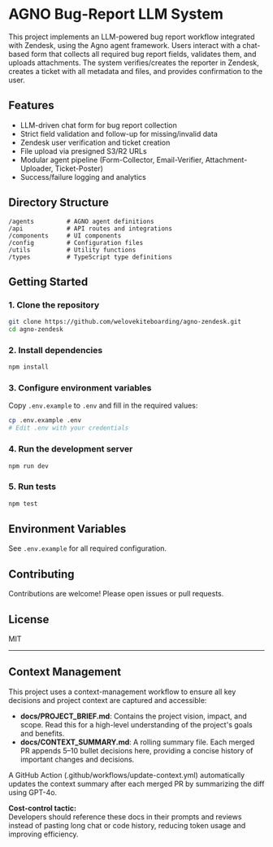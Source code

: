 # AGNO Bug-Report LLM System

This project implements an LLM-powered bug report workflow integrated with Zendesk, using the Agno agent framework. Users interact with a chat-based form that collects all required bug report fields, validates them, and uploads attachments. The system verifies/creates the reporter in Zendesk, creates a ticket with all metadata and files, and provides confirmation to the user.

## Features

- LLM-driven chat form for bug report collection
- Strict field validation and follow-up for missing/invalid data
- Zendesk user verification and ticket creation
- File upload via presigned S3/R2 URLs
- Modular agent pipeline (Form-Collector, Email-Verifier, Attachment-Uploader, Ticket-Poster)
- Success/failure logging and analytics

## Directory Structure

```
/agents         # AGNO agent definitions
/api            # API routes and integrations
/components     # UI components
/config         # Configuration files
/utils          # Utility functions
/types          # TypeScript type definitions
```

## Getting Started

### 1. Clone the repository

```bash
git clone https://github.com/welovekiteboarding/agno-zendesk.git
cd agno-zendesk
```

### 2. Install dependencies

```bash
npm install
```

### 3. Configure environment variables

Copy `.env.example` to `.env` and fill in the required values:

```bash
cp .env.example .env
# Edit .env with your credentials
```

### 4. Run the development server

```bash
npm run dev
```

### 5. Run tests

```bash
npm test
```

## Environment Variables

See `.env.example` for all required configuration.

## Contributing

Contributions are welcome! Please open issues or pull requests.

## License

MIT

<!-- One more trivial edit for context summary CI test -->

---

## Context Management

This project uses a context-management workflow to ensure all key decisions and project context are captured and accessible:

- **docs/PROJECT_BRIEF.md**: Contains the project vision, impact, and scope. Read this for a high-level understanding of the project's goals and benefits.
- **docs/CONTEXT_SUMMARY.md**: A rolling summary file. Each merged PR appends 5–10 bullet decisions here, providing a concise history of important changes and decisions.

A GitHub Action (.github/workflows/update-context.yml) automatically updates the context summary after each merged PR by summarizing the diff using GPT-4o.

**Cost-control tactic:**  
Developers should reference these docs in their prompts and reviews instead of pasting long chat or code history, reducing token usage and improving efficiency.
